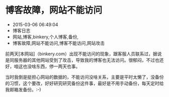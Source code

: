 # 博客故障，网站不能访问
- 2015-03-06 06:49:04
- 博客日志
- 网站,博客,binkery,个人博客,备份,
- 博客故障,网站不能访问,博客不能访问,网站攻击

前两天[本网站]（binkery.com）出现不能访问的现象，跟客服人员联系过，据说是同服务器的其他网站受到了攻击，导致我的博客也无法访问。很郁闷，不过也还好，咱这也没啥东西，停一两天也事。

当时我倒是挺担心网站的数据的，不能访问没啥关系，主要是平时太懒了，没备份的习惯，这个要改，好好研究研究备份这件事，最好是不用手动备份，每天定时给我邮箱发备份。:-)

